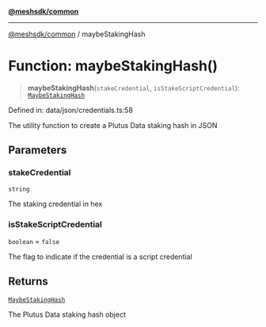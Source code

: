 [**@meshsdk/common**](../README.md)

***

[@meshsdk/common](../globals.md) / maybeStakingHash

# Function: maybeStakingHash()

> **maybeStakingHash**(`stakeCredential`, `isStakeScriptCredential`): [`MaybeStakingHash`](../type-aliases/MaybeStakingHash.md)

Defined in: data/json/credentials.ts:58

The utility function to create a Plutus Data staking hash in JSON

## Parameters

### stakeCredential

`string`

The staking credential in hex

### isStakeScriptCredential

`boolean` = `false`

The flag to indicate if the credential is a script credential

## Returns

[`MaybeStakingHash`](../type-aliases/MaybeStakingHash.md)

The Plutus Data staking hash object
